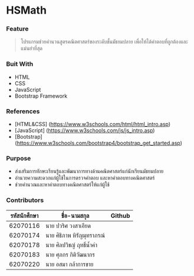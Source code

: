 # HSMath
### Feature
> โปรแกรมช่วยคํานวนสูตรคณิตศาสตร์ของระดับชั้นมัธยมปลาย เพื่อให้ได้คําตอบที่ถูกต้องและแม่นยําที่สุด

### Buit With
- HTML
- CSS
- JavaScript
- Bootstrap Framework

### References
- [HTML&CSS] (https://www.w3schools.com/html/html_intro.asp)
- [JavaScript] (https://www.w3schools.com/js/js_intro.asp)
- [Bootstrap] (https://www.w3schools.com/bootstrap4/bootstrap_get_started.asp)

### Purpose
- ส่งเสริมการทักษะเรียนรู้และพัฒนาการทางด้านคณิตศาสตร์แก่นักเรียนมัธยมปลาย
- อำนวยความสะดวกแก่ผู้ใช้ในการตรวจคำตอบ และหาคำตอบทางคณิตศาสตร์
- ช่วยคำนวณและหาคำตอบทางคณิตศาสตร์ให้แก่ผู้ใช้
### Contributors
|รหัสนักศึกษา| ชื่อ-นามสกุล | Github |
| -- | -- | -- |
| 62070116 | นาย ปวริศ วงสาเอียด |
| 62070174 | นาย ศิธิภาพ หิรัญมุทราภรณ์ |
| 62070178 | นาย ศิลปวิชญ์ ฤทธิ์นํ้าคํา |
| 62070183 | นาย ศุภกร กิติวัฒนากร |
| 62070220 | นาย อสมา กล้าการขาย |
